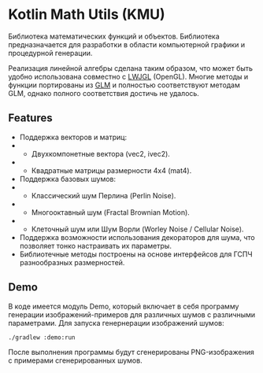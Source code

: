 # Kotlin Math Utils (KMU)

Библиотека математических функций и объектов. Библиотека предназначается для разработки в области компьютерной графики и процедурной генерации.

Реализация линейной алгебры сделана таким образом, что может быть удобно использована совместно с [LWJGL](https://github.com/LWJGL/lwjgl3) (OpenGL). Многие методы и функции портированы из [GLM](https://github.com/g-truc/glm) и полностью соответствуют методам GLM, однако полного соответствия достичь не удалось.

## Features

+ Поддержка векторов и матриц:
+ + Двухкомпонетные вектора (vec2, ivec2).
+ + Квадратные матрицы размерности 4x4 (mat4).
+ Поддержка базовых шумов:
+ + Классический шум Перлина (Perlin Noise).
+ + Многооктавный шум (Fractal Brownian Motion).
+ + Клеточный шум или Шум Ворли (Worley Noise / Cellular Noise).
+ Поддержка возможности использования декораторов для шума, что позволяет тонко настраивать их параметры.
+ Библиотечные методы построены на основе интерфейсов для ГСПЧ разнообразных размерностей.

## Demo

В коде имеется модуль Demo, который включает в себя программу генерации изображений-примеров для различных шумов с различными параметрами. Для запуска генернерации изображений шумов:

```bash
./gradlew :demo:run
```

После выполнения программы будут сгенерированы PNG-изображения с примерами сгенерированных шумов.
